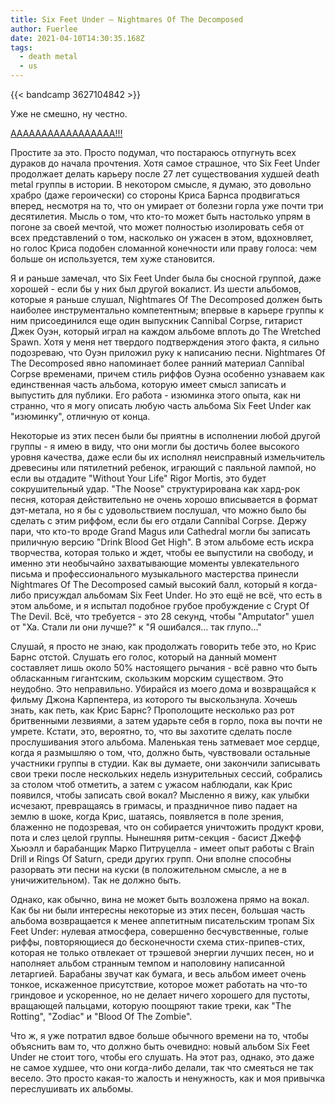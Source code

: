 ```yaml
---
title: Six Feet Under — Nightmares Of The Decomposed
author: Fuerlee
date: 2021-04-10T14:30:35.168Z
tags:
  - death metal
  - us
---
```

{{< bandcamp 3627104842 >}}

Уже не смешно, ну честно.

[ААААААААААААААААА!!!](https://www.youtube.com/watch?v=08i9kvCJvJ0)

Простите за это. Просто подумал, что постараюсь отпугнуть всех дураков до начала прочтения. Хотя самое страшное, что Six Feet Under продолжает делать карьеру после 27 лет существования худшей death metal группы в истории. В некотором смысле, я думаю, это довольно храбро (даже героически) со стороны Криса Барнса продвигаться вперед, несмотря на то, что он умирает от болезни горла уже почти три десятилетия. Мысль о том, что кто-то может быть настолько упрям в погоне за своей мечтой, что может полностью изолировать себя от всех представлений о том, насколько он ужасен в этом, вдохновляет, но голос Криса подобен сломанной конечности или праву голоса: чем больше он используется, тем хуже становится.

Я и раньше замечал, что Six Feet Under была бы сносной группой, даже хорошей - если бы у них был другой вокалист. Из шести альбомов, которые я раньше слушал, Nightmares Of The Decomposed должен быть наиболее инструментально компетентным; впервые в карьере группы к ним присоединился еще один выпускник Cannibal Corpse, гитарист Джек Оуэн, который играл на каждом альбоме вплоть до The Wretched Spawn. Хотя у меня нет твердого подтверждения этого факта, я сильно подозреваю, что Оуэн приложил руку к написанию песни. Nightmares Of The Decomposed явно напоминает более ранний материал Cannibal Corpse временами, причем стиль риффов Оуэна особенно узнаваем как единственная часть альбома, которую имеет смысл записать и выпустить для публики. Его работа - изюминка этого опыта, как ни странно, что я могу описать любую часть альбома Six Feet Under как "изюминку", отличную от конца.

Некоторые из этих песен были бы приятны в исполнении любой другой группы - я имею в виду, что они могли бы достичь более высокого уровня качества, даже если бы их исполнял неисправный измельчитель древесины или пятилетний ребенок, играющий с паяльной лампой, но если вы отдадите "Without Your Life" Rigor Mortis, это будет сокрушительный удар. "The Noose" структурирована как хард-рок песня, которая действительно не очень хорошо вписывается в формат дэт-метала, но я бы с удовольствием послушал, что можно было бы сделать с этим риффом, если бы его отдали Cannibal Corpse. Держу пари, что кто-то вроде Grand Magus или Cathedral могли бы записать приличную версию "Drink Blood Get High". В этом альбоме есть искра творчества, которая только и ждет, чтобы ее выпустили на свободу, и именно эти необычайно захватывающие моменты увлекательного письма и профессионального музыкального мастерства принесли Nightmares Of The Decomposed самый высокий балл, который я когда-либо присуждал альбомам Six Feet Under. Но это ещё не всё, что есть в этом альбоме, и я испытал подобное грубое пробуждение с Crypt Of The Devil. Всё, что требуется - это 28 секунд, чтобы "Amputator" ушел от "Ха. Стали ли они лучше?" к "Я ошибался… так глупо…"

Слушай, я просто не знаю, как продолжать говорить тебе это, но Крис Барнс отстой. Слушать его голос, который на данный момент составляет лишь около 50% настоящего рычания - всё равно что быть обласканным гигантским, скользким морским существом. Это неудобно. Это неправильно. Убирайся из моего дома и возвращайся к фильму Джона Карпентера, из которого ты выскользнула. Хочешь знать, как петь, как Крис Барнс? Прополощите несколько раз рот бритвенными лезвиями, а затем ударьте себя в горло, пока вы почти не умрете. Кстати, это, вероятно, то, что вы захотите сделать после прослушивания этого альбома. Маленькая тень затмевает мое сердце, когда я размышляю о том, что, должно быть, чувствовали остальные участники группы в студии. Как вы думаете, они закончили записывать свои треки после нескольких недель изнурительных сессий, собрались за столом чтоб отметить, а затем с ужасом наблюдали, как Крис появился, чтобы записать свой вокал? Мысленно я вижу, как улыбки исчезают, превращаясь в гримасы, и праздничное пиво падает на землю в шоке, когда Крис, шатаясь, появляется в поле зрения, блаженно не подозревая, что он собирается уничтожить продукт крови, пота и слез целой группы. Нынешняя ритм-секция - басист Джефф Хьюэлл и барабанщик Марко Питруцелла - имеет опыт работы с Brain Drill и Rings Of Saturn, среди других групп. Они вполне способны разорвать эти песни на куски (в положительном смысле, а не в уничижительном). Так не должно быть.

Однако, как обычно, вина не может быть возложена прямо на вокал. Как бы ни были интересны некоторые из этих песен, большая часть альбома возвращается к менее аппетитным писательским тропам Six Feet Under: нулевая атмосфера, совершенно бесчувственные, голые риффы, повторяющиеся до бесконечности схема стих-припев-стих, которая не только отвлекает от трэшевой энергии лучших песен, но и наполняет альбом странным темпом и наполовину написанной летаргией. Барабаны звучат как бумага, и весь альбом имеет очень тонкое, искаженное присутствие, которое может работать на что-то гриндовое и ускоренное, но не делает ничего хорошего для пустоты, вращающей пальцами, которую поощряют такие треки, как "The Rotting", "Zodiac" и "Blood Of The Zombie".

Что ж, я уже потратил вдвое больше обычного времени на то, чтобы объяснить вам то, что должно быть очевидно: новый альбом Six Feet Under не стоит того, чтобы его слушать. На этот раз, однако, это даже не самое худшее, что они когда-либо делали, так что смеяться не так весело. Это просто какая-то жалость и ненужность, как и моя привычка переслушивать их альбомы.